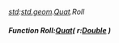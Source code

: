 _[std](../../modules/std/std-module.md):[std.geom](../../modules/std/std-geom.md).[Quat<T>](../../modules/std/std-geom-quat.md).Roll_
##### Function Roll:[Quat](../../modules/std/std-geom-quat.md)<T>( r:[Double](../../modules/wonkey/wonkey-types-double.md) )

